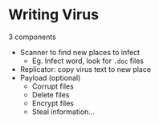 # Writing Virus

3 components

* Scanner to find new places to infect
    * Eg. Infect word, look for `.doc` files
* Replicator: copy virus text to new place
* Payload (optional)
    - Corrupt files
    - Delete files
    - Encrypt files
    - Steal information...
